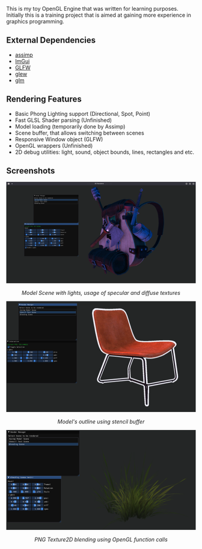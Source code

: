 This is my toy OpenGL Engine that was written for learning purposes. Initially this is a training project that is aimed at gaining more experience in graphics programming.

## External Dependencies
- [assimp](https://github.com/assimp/assimp)
- [ImGui](https://github.com/ocornut/imgui)
- [GLFW](https://github.com/glfw/glfw)
- [glew](https://github.com/nigels-com/glew)
- [glm](https://github.com/g-truc/glm)

## Rendering Features

- Basic Phong Lighting support (Directional, Spot, Point)
- Fast GLSL Shader parsing (Unfinished)
- Model loading (temporarily done by Assimp)
- Scene buffer, that allows switching between scenes
- Responsive Window object (GLFW)
- OpenGL wrappers (Unfinished)
- 2D debug utilities: light, sound, object bounds, lines, rectangles and etc.

## Screenshots

          
![model_scene](repo_images/model_scene.png)
<p align="center">
<i>Model Scene with lights, usage of specular and diffuse textures</i>
</p>
          
![stencil_scene](repo_images/stencil_scene.png)
<p align="center">
<i>Model's outline using stencil buffer</i>
</p>

![blend_scene](repo_images/blend_scene.png)
<p align="center">
<i>PNG Texture2D blending using OpenGL function calls</i>
</p>
